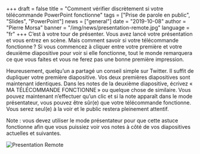 +++
draft = false
title = "Comment vérifier discrètement si votre télécommande PowerPoint fonctionne"
tags = ["Prise de parole en public", "Slides", "PowerPoint"]
news = ["general"]
date = "2019-10-08"
author = "Pierre Morsa"
banner = "/img/news/presentation-remote.jpg"
language = "fr"
+++
C’est à votre tour de présenter. Vous avez lancé votre présentation et vous entrez en scène. Mais comment savoir si votre télécommande fonctionne ? Si vous commencez à cliquer entre votre première et votre deuxième diapositive pour voir si elle fonctionne, tout le monde remarquera ce que vous faites et vous ne ferez pas une bonne première impression.

Heureusement, quelqu’un a partagé un conseil simple sur Twitter. Il suffit de dupliquer votre première diapositive. Vos deux premières diapositives sont maintenant identiques. Dans les notes de la deuxième diapositive, écrivez « MA TÉLÉCOMMANDE FONCTIONNE » ou quelque chose de similaire. Vous pouvez maintenant n’effectuer qu’un clic et si la note apparaît dans le mode présentateur, vous pouvez être sûr(e) que votre télécommande fonctionne. Vous serez seul(e) à la voir et le public restera pleinement attentif.

Note : vous devez utiliser le mode présentateur pour que cette astuce fonctionne afin que vous puissiez voir vos notes à côté de vos diapositives actuelles et suivantes.

![Presentation Remote](/img/news/presentation-remote.jpg)